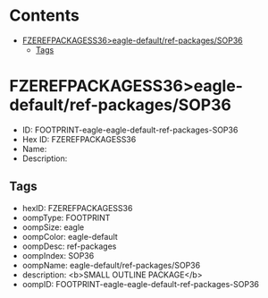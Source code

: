 



Contents
========

* [FZEREFPACKAGESS36>eagle-default/ref-packages/SOP36](#fzerefpackagess36eagle-defaultref-packagessop36)
	* [Tags](#tags)

# FZEREFPACKAGESS36>eagle-default/ref-packages/SOP36

- ID: FOOTPRINT-eagle-eagle-default-ref-packages-SOP36
- Hex ID: FZEREFPACKAGESS36
- Name: 
- Description: 

## Tags

- hexID: FZEREFPACKAGESS36
- oompType: FOOTPRINT
- oompSize: eagle
- oompColor: eagle-default
- oompDesc: ref-packages
- oompIndex: SOP36
- oompName: eagle-default/ref-packages/SOP36
- description: &lt;b&gt;SMALL OUTLINE PACKAGE&lt;/b&gt;
- oompID: FOOTPRINT-eagle-eagle-default-ref-packages-SOP36
